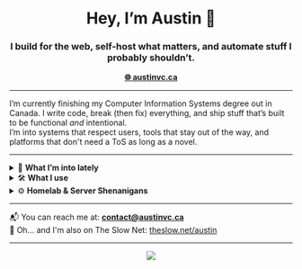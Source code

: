 <h1 align="center">Hey, I’m Austin 👋</h1>
<h3 align="center">I build for the web, self-host what matters, and automate stuff I probably shouldn’t.</h3>

<p align="center">
  <a href="https://austinvc.ca" target="_blank"><strong>🌐 austinvc.ca</strong></a>
</p>

---

I’m currently finishing my Computer Information Systems degree out in Canada. I write code, break (then fix) everything, and ship stuff that’s built to be functional *and* intentional.  
I’m into systems that respect users, tools that stay out of the way, and platforms that don't need a ToS as long as a novel.

---

<details>
<summary>🧠 <strong>What I’m into lately</strong></summary>

- Full-stack web dev with **Next.js**, **Supabase**, **Tailwind**, and **Typescript**
- Keeping my servers running smoothly with **Docker**, **Tailscale**, and **NGINX**
- Hosting my own services because I trust myself more than most SaaS companies
- Designing calm, focused user experiences with fewer distractions

</details>

<details>
<summary>🛠️ <strong>What I use</strong></summary>

- **Frontend**: Next.js (App Router), React, Tailwind, Vue.js  
- **Backend**: Node.js, Supabase, PostgreSQL, MySQL, SQLite  
- **Infra & DevOps**: Docker, Tailscale, NGINX, Cloudflare  
- **Languages**: TypeScript, JavaScript, Java, Python, Bash, SQL  
- **Other gear**: Linux, Git, Vercel

</details>

<details>
<summary>⚙️ <strong>Homelab & Server Shenanigans</strong></summary>

- Self-hosting dashboards, media servers, monitoring software, websites, game servers, password managers, and more...  
- Routing traffic through more encrypted tunnels & proxies than necessary...  
- Running everything in proxied containers like a responsible adult

</details>

---

📬 You can reach me at: **contact@austinvc.ca**  
🧭 Oh... and I'm also on The Slow Net: [theslow.net/austin](https://theslow.net/austin)

---

<p align="center">
  <img src="https://skillicons.dev/icons?i=ts,js,react,nextjs,tailwind,docker,nginx,python,nodejs,git,linux,bash,postgres,supabase,vercel" />
</p>

